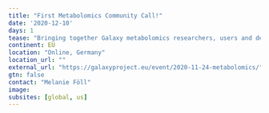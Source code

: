 ```yaml
---
title: "First Metabolomics Community Call!"
date: '2020-12-10'
days: 1
tease: "Bringing together Galaxy metabolomics researchers, users and developers, to discuss needs, ideas, ..."
continent: EU
location: "Online, Germany"
location_url: ""
external_url: "https://galaxyproject.eu/event/2020-11-24-metabolomics/"
gtn: false
contact: "Melanie Föll"
image: 
subsites: [global, us]
---
```

